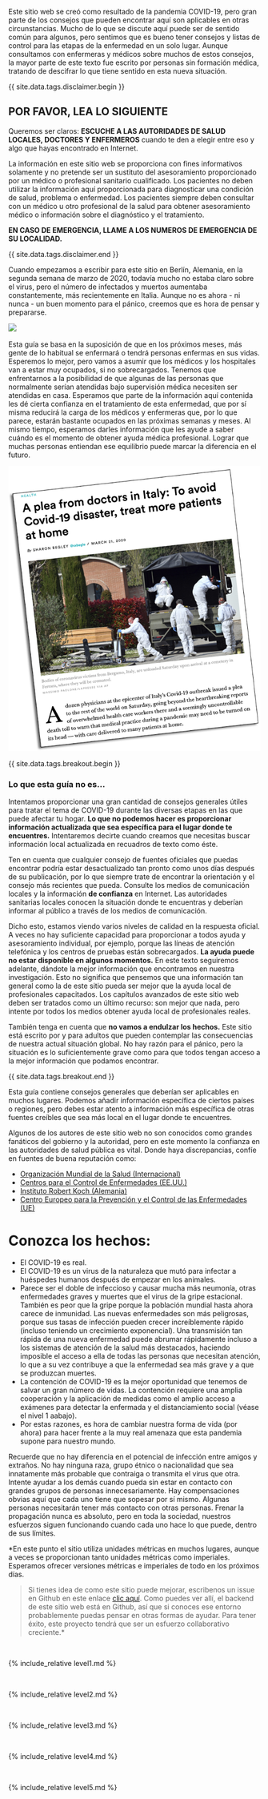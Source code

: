Este sitio web se creó como resultado de la pandemia COVID-19, pero gran parte de los consejos que pueden encontrar aquí son aplicables en otras circunstancias. Mucho de lo que se discute aquí puede ser de sentido común para algunos, pero sentimos que es bueno tener consejos y listas de control para las etapas de la enfermedad en un solo lugar. Aunque consultamos con enfermeras y médicos sobre muchos de estos consejos, la mayor parte de este texto fue escrito por personas sin formación médica, tratando de descifrar lo que tiene sentido en esta nueva situación. 

{{ site.data.tags.disclaimer.begin }}

## POR FAVOR, LEA LO SIGUIENTE

Queremos ser claros: **ESCUCHE A LAS AUTORIDADES DE SALUD LOCALES, DOCTORES Y ENFERMEROS** cuando te den a elegir entre eso y algo que hayas encontrado en Internet.

La información en este sitio web se proporciona con fines informativos solamente y no pretende ser un sustituto del asesoramiento proporcionado por un médico o profesional sanitario cualificado. Los pacientes no deben utilizar la información aquí proporcionada para diagnosticar una condición de salud, problema o enfermedad. Los pacientes siempre deben consultar con un médico u otro profesional de la salud para obtener asesoramiento médico o información sobre el diagnóstico y el tratamiento.

**EN CASO DE EMERGENCIA, LLAME A LOS NUMEROS DE EMERGENCIA DE SU LOCALIDAD.**

{{ site.data.tags.disclaimer.end }}

Cuando empezamos a escribir para este sitio en Berlín, Alemania, en la segunda semana de marzo de 2020, todavía mucho no estaba claro sobre el virus, pero el número de infectados y muertos aumentaba constantemente, más recientemente en Italia. Aunque no es ahora - ni nunca - un buen momento para el pánico, creemos que es hora de pensar y prepararse.

![](/images/virus.png)

Esta guía se basa en la suposición de que en los próximos meses, más gente de lo habitual se enfermará o tendrá personas enfermas en sus vidas. Esperemos lo mejor, pero vamos a asumir que los médicos y los hospitales van a estar muy ocupados, si no sobrecargados. Tenemos que enfrentarnos a la posibilidad de que algunas de las personas que normalmente serían atendidas bajo supervisión médica necesiten ser atendidas en casa. Esperamos que parte de la información aquí contenida les dé cierta confianza en el tratamiento de esta enfermedad, que por sí misma reducirá la carga de los médicos y enfermeras que, por lo que parece, estarán bastante ocupados en las próximas semanas y meses. Al mismo tiempo, esperamos darles información que les ayude a saber cuándo es el momento de obtener ayuda médica profesional. Lograr que muchas personas entiendan ese equilibrio puede marcar la diferencia en el futuro. 

[![](/images/treat-at-home.png)](https://www.statnews.com/2020/03/21/coronavirus-plea-from-italy-treat-patients-at-home/)

{{ site.data.tags.breakout.begin }}

### Lo que esta guía no es...
Intentamos proporcionar una gran cantidad de consejos generales útiles para tratar el tema de COVID-19 durante las diversas etapas en las que puede afectar tu hogar. **Lo que no podemos hacer es proporcionar información actualizada que sea específica para el lugar donde te encuentres.** Intentaremos decirte cuando creamos que necesitas buscar información local actualizada en recuadros de texto como éste.

Ten en cuenta que cualquier consejo de fuentes oficiales que puedas encontrar podría estar desactualizado tan pronto como unos días después de su publicación, por lo que siempre trate de encontrar la orientación y el consejo más recientes que pueda. Consulte los medios de comunicación locales y la información **de confianza** en Internet. Las autoridades sanitarias locales conocen la situación donde te encuentras y deberían informar al público a través de los medios de comunicación.

Dicho esto, estamos viendo varios niveles de calidad en la respuesta oficial. A veces no hay suficiente capacidad para proporcionar a todos ayuda y asesoramiento individual, por ejemplo, porque las líneas de atención telefónica y los centros de pruebas están sobrecargados. **La ayuda puede no estar disponible en algunos momentos.** En este texto seguiremos adelante, dándote la mejor información que encontramos en nuestra investigación. Esto no significa que pensemos que una información tan general como la de este sitio pueda ser mejor que la ayuda local de profesionales capacitados. Los capítulos avanzados de este sitio web deben ser tratados como un último recurso: son mejor que nada, pero intente por todos los medios obtener ayuda local de profesionales reales.

También tenga en cuenta que **no vamos a endulzar los hechos.** Este sitio está escrito por y para adultos que pueden contemplar las consecuencias de nuestra actual situación global. No hay razón para el pánico, pero la situación es lo suficientemente grave como para que todos tengan acceso a la mejor información que podamos encontrar.

{{ site.data.tags.breakout.end }}

Esta guía contiene consejos generales que deberían ser aplicables en muchos lugares. Podemos añadir información específica de ciertos países o regiones, pero debes estar atento a información más específica de otras fuentes creíbles que sea más local en el lugar donde te encuentres.

Algunos de los autores de este sitio web no son conocidos como grandes fanáticos del gobierno y la autoridad, pero en este momento la confianza en las autoridades de salud pública es vital. Donde haya discrepancias, confíe en fuentes de buena reputación como:

  * [Organización Mundial de la Salud (Internacional)](https://www.who.int/emergencies/diseases/novel-coronavirus-2019)
  * [Centros para el Control de Enfermedades (EE.UU.)](https://www.cdc.gov/coronavirus/2019-ncov/index.html)
  * [Instituto Robert Koch (Alemania)](https://www.rki.de/DE/Content/InfAZ/N/Neuartiges_Coronavirus/nCoV.html)
  * [Centro Europeo para la Prevención y el Control de las Enfermedades (UE)](https://www.ecdc.europa.eu/en)

# Conozca los hechos:
  * El COVID-19 es real.
  * El COVID-19 es un virus de la naturaleza que mutó para infectar a huéspedes humanos después de empezar en los animales.
  * Parece ser el doble de infeccioso y causar mucha más neumonía, otras enfermedades graves y muertes que el virus de la gripe estacional. También es peor que la gripe porque la población mundial hasta ahora carece de inmunidad. Las nuevas enfermedades son más peligrosas, porque sus tasas de infección pueden crecer increíblemente rápido (incluso teniendo un crecimiento exponencial). Una transmisión tan rápida de una nueva enfermedad puede abrumar rápidamente incluso a los sistemas de atención de la salud más destacados, haciendo imposible el acceso a ella de todas las personas que necesitan atención, lo que a su vez contribuye a que la enfermedad sea más grave y a que se produzcan muertes.
  * La contención de COVID-19 es la mejor oportunidad que tenemos de salvar un gran número de vidas. La contención requiere una amplia cooperación y la aplicación de medidas como el amplio acceso a exámenes para detectar la enfermada y el distanciamiento social (véase el nivel 1 aabajo).
  * Por estas razones, es hora de cambiar nuestra forma de vida (por ahora) para hacer frente a la muy real amenaza que esta pandemia supone para nuestro mundo.

Recuerde que no hay diferencia en el potencial de infección entre amigos y extraños. No hay ninguna raza, grupo étnico o nacionalidad que sea innatamente más probable que contraiga o transmita el virus que otra. Intente ayudar a los demás cuando pueda sin estar en contacto con grandes grupos de personas innecesariamente. Hay compensaciones obvias aquí que cada uno tiene que sopesar por sí mismo. Algunas personas necesitarán tener más contacto con otras personas. Frenar la propagación nunca es absoluto, pero en toda la sociedad, nuestros esfuerzos siguen funcionando cuando cada uno hace lo que puede, dentro de sus límites.

*En este punto el sitio utiliza unidades métricas en muchos lugares, aunque a veces se proporcionan tanto unidades métricas como imperiales. Esperamos ofrecer versiones métricas e imperiales de todo en los próximos días.

> Si tienes idea de como este sitio puede mejorar, escribenos un issue en Github en este enlace [clic aquí](https://github.com/covid-at-home/covid-at-home.github.io/issues/new). Como puedes ver allí, el backend de este sitio web está en Github, así que si conoces ese entorno probablemente puedas pensar en otras formas de ayudar. Para tener éxito, este proyecto tendrá que ser un esfuerzo collaborativo creciente.*

&nbsp; 

{% include_relative level1.md %}

&nbsp; 

{% include_relative level2.md %}

&nbsp; 
 
{% include_relative level3.md %}
            
&nbsp; 
 
{% include_relative level4.md %}
        
&nbsp; 
 
{% include_relative level5.md %}
